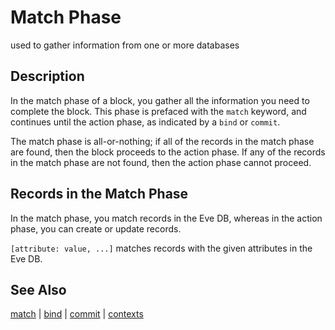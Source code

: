 # Match Phase

used to gather information from one or more databases

## Description

In the match phase of a block, you gather all the information you need to complete the block. This phase is prefaced with the `match` keyword, and continues until the action phase, as indicated by a  `bind` or `commit`. 

The match phase is all-or-nothing; if all of the records in the match phase are found, then the block proceeds to the action phase. If any of the records in the match phase are not found, then the action phase cannot proceed.

## Records in the Match Phase

In the match phase, you match records in the Eve DB, whereas in the action phase, you can create or update records.

`[attribute: value, ...]` matches records with the given attributes in the Eve DB.

## See Also

[match](match.md) | [bind](bind.md) | [commit](commit.md) | [contexts](context.md)